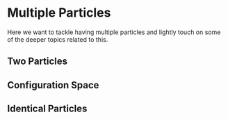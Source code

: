 # Multiple Particles

Here we want to tackle having multiple particles and lightly touch on some of the deeper topics related to this. 

## Two Particles

## Configuration Space

## Identical Particles
